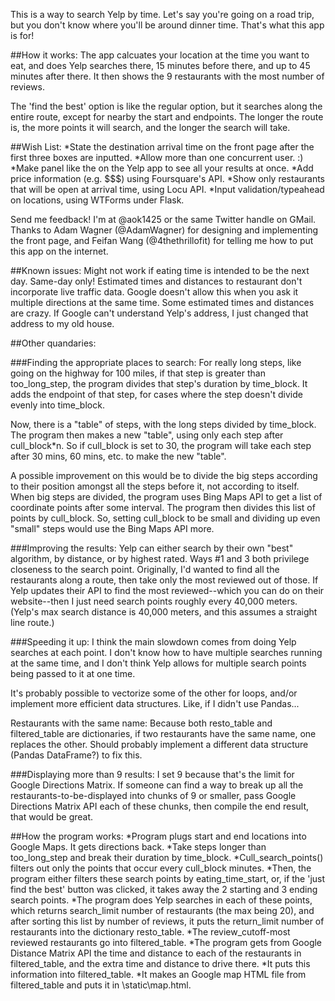 This is a way to search Yelp by time. Let's say you're going on a road trip, but you don't know where you'll be around dinner time. That's what this app is for!

##How it works:
The app calcuates your location at the time you want to eat, and does Yelp searches there, 15 minutes before there, and up to 45 minutes after there. It then shows the 9 restaurants with the most number of reviews.

The 'find the best' option is like the regular option, but it searches along the entire route, except for nearby the start and endpoints. The longer the route is, the more points it will search, and the longer the search will take.

##Wish List:
*State the destination arrival time on the front page after the first three boxes are inputted.
*Allow more than one concurrent user. :)
*Make panel like the on the Yelp app to see all your results at once.
*Add price information (e.g. $$$) using Foursquare's API.
*Show only restaurants that will be open at arrival time, using Locu API.
*Input validation/typeahead on locations, using WTForms under Flask.

Send me feedback! I'm at @aok1425 or the same Twitter handle on GMail. Thanks to Adam Wagner (@AdamWagner) for designing and implementing the front page, and Feifan Wang (@4thethrillofit) for telling me how to put this app on the internet.

##Known issues:
Might not work if eating time is intended to be the next day. Same-day only!
Estimated times and distances to restaurant don't incorporate live traffic data. Google doesn't allow this when you ask it multiple directions at the same time.
Some estimated times and distances are crazy. If Google can't understand Yelp's address, I just changed that address to my old house.



##Other quandaries:

###Finding the appropriate places to search:
For really long steps, like going on the highway for 100 miles, if that step is greater than too_long_step, the program divides that step's duration by time_block. It adds the endpoint of that step, for cases where the step doesn't divide evenly into time_block.

Now, there is a "table" of steps, with the long steps divided by time_block. The program then makes a new "table", using only each step after cull_block*n. So if cull_block is set to 30, the program will take each step after 30 mins, 60 mins, etc. to make the new "table".

A possible improvement on this would be to divide the big steps according to their position amongst all the steps before it, not according to itself. When big steps are divided, the program uses Bing Maps API to get a list of coordinate points after some interval. The program then divides this list of points by cull_block. So, setting cull_block to be small and dividing up even "small" steps would use the Bing Maps API more.

###Improving the results:
Yelp can either search by their own "best" algorithm, by distance, or by highest rated. Ways #1 and 3 both privilege closeness to the search point. Originally, I'd wanted to find all the restaurants along a route, then take only the most reviewed out of those. If Yelp updates their API to find the most reviewed--which you can do on their website--then I just need search points roughly every 40,000 meters. (Yelp's max search distance is 40,000 meters, and this assumes a straight line route.)

###Speeding it up:
I think the main slowdown comes from doing Yelp searches at each point. I don't know how to have multiple searches running at the same time, and I don't think Yelp allows for multiple search points being passed to it at one time.

It's probably possible to vectorize some of the other for loops, and/or implement more efficient data structures. Like, if I didn't use Pandas...

Restaurants with the same name:
Because both resto_table and filtered_table are dictionaries, if two restaurants have the same name, one replaces the other. Should probably implement a different data structure (Pandas DataFrame?) to fix this.

###Displaying more than 9 results:
I set 9 because that's the limit for Google Directions Matrix. If someone can find a way to break up all the restaurants-to-be-displayed into chunks of 9 or smaller, pass Google Directions Matrix API each of these chunks, then compile the end result, that would be great. 

##How the program works:
*Program plugs start and end locations into Google Maps. It gets directions back.
*Take steps longer than too_long_step and break their duration by time_block.
*Cull_search_points() filters out only the points that occur every cull_block minutes.
*Then, the program either filters these search points by eating_time_start, or, if the 'just find the best' button was clicked, it takes away the 2 starting and 3 ending search points.
*The program does Yelp searches in each of these points, which returns search_limit number of restaurants (the max being 20), and after sorting this list by number of reviews, it puts the return_limit number of restaurants into the dictionary resto_table.
*The review_cutoff-most reviewed restaurants go into filtered_table.
*The program gets from Google Distance Matrix API the time and distance to each of the restaurants in filtered_table, and the extra time and distance to drive there.
*It puts this information into filtered_table.
*It makes an Google map HTML file from filtered_table and puts it in \static\map.html.